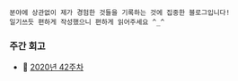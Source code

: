 ```
분야에 상관없이 제가 경험한 것들을 기록하는 것에 집중한 블로그입니다!
일기쓰듯 편하게 작성했으니 편하게 읽어주세요 ^_^
```

### 주간 회고
- 🌲 [2020년 42주차](https://woodforest.tistory.com/697)
